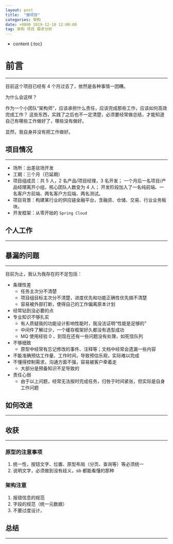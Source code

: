 ```yaml
---
layout: post
title:  "做项目"
categories: 架构
date: +0800 2019-12-18 12:00:00
tag: 架构 项目 需求分析
---
```


* content
{:toc}

# 前言
--------------
目前这个项目已经有 4 个月过去了，依然是各种事情一团糟。

为什么会这样？

作为一个小团队“架构师”，应该承担什么责任，应该完成那些工作，应该如何高效完成工作？
这些东西，实践了之后也不一定清楚，必须要经常做总结，才能知道自己有哪些工作做好了，哪些没有做好。

显然，我自身并没有把工作做好。


## 项目情况
--------------
- 场所：出差驻场开发
- 工期：三个月（已延期）
- 项目组成员：共 5 人，2 名产品/项目经理，3 名开发；
  一个月后一名项目/产品经理离开小组，核心团队人数变为 4 人；
  开发阶段加入了一名纯前端、一名客户方前端、两名客户方后端、两名测试。
- 项目背景：构建某行业的供应链金融平台，含融资、仓储、交易、行业业务板块。
- 开发框架：从零开始的 `Spring Cloud`

## 个人工作
--------------

## 暴漏的问题
--------------
目前为止，我认为我存在的不足包括：
- 条理性差
  - 任务主次分不清楚
  - 项目组目标主次分不清楚，进度优先和功能正确性优先搞不清楚
  - 容易被外部打断，使得自己的工作偏离原本计划
- 经常钻到没必要的点
- 专业知识不够扎实
  - 有人质疑我的功能设计影响性能时，我没法证明“性能是足够的”
  - 中间件了解过少，一个缓存框架好久都没有选型成功
  - MQ 使用经验 0 ，到现在还有一些问题没有处理，如死信队列
- 不够细致
  - 原型中经常有忘记修改的事件、注释等；文档中经常会遗漏一些内容
- 不能准确预估工作量、工作时间，导致预估乐观，实际难以完成
- 不懂得控制需求，沟通方面不强，容易被客户牵着走
    - 大部分是预备知识不足导致的
- 责任心弱
  - 由于以上问题，经常无法按时完成任务，归咎于时间紧张，但实际是自身工作问题

## 如何改进
--------------


## 收获
--------------

### 原型的注意事项
1. 统一性，按钮文字、位置、原型布局（分页、查询等）等必须统一
2. 说明文字，必须做到没有歧义，sb 都能看懂的那种

### 架构注意
1. 报错信息的规范
2. 字段的规范（统一元数据）
3. 不要过度设计，

## 总结
--------------
